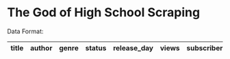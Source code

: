 # The God of High School Scraping

Data Format:

| title | author | genre | status | release_day | views | subscribers | rating | chapter | chapter_length | comments | total_comments | likes | total_likes | published | user | comment_body | post_date | upvotes | downvotes | reply_count | scrape_date |
|:-----:|:------:|:-----:|:------:|:-----------:|:-----:|:-----------:|:------:|:-------:|:--------------:|:--------:|:-------------- |:-----:|:-----------:|:---------:|:----:|:------------:|:---------:|:-------:|:---------:|:-----------:|:-----------:|
